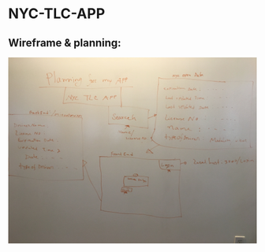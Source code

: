 # NYC-TLC-APP
## Wireframe & planning:
![alt text](https://github.com/arifkhan36/NYC-TLC-APP/blob/master/wireframe%20(1).JPG)
